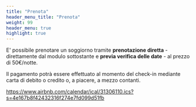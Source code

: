 ```yaml
---
title: "Prenota"
header_menu_title: "Prenota"
weight: 99
header_menu: true
highlight: true
---
```


E' possibile prenotare un soggiorno tramite **prenotazione diretta** - direttamente dal modulo sottostante e **previa verifica delle date** - al prezzo di 50€/notte.

Il pagamento potrà essere effettuato al momento del check-in mediante carta di debito o credito o, a piacere, a mezzo contanti.


https://www.airbnb.com/calendar/ical/31306110.ics?s=4e167b8f42432316f274e7fd099d51fb